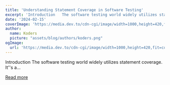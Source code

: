 ```yaml
---
title: 'Understanding Statement Coverage in Software Testing'
excerpt: 'Introduction   The software testing world widely utilizes statement coverage. It''s a...'
date: '2024-02-15'
coverImage: 'https://media.dev.to/cdn-cgi/image/width=1000,height=420,fit=cover,gravity=auto,format=auto/https%3A%2F%2Fdev-to-uploads.s3.amazonaws.com%2Fuploads%2Farticles%2F5n4j6mibsnurkheae1kf.png'
author:
  name: Koders
  picture: "assets/blog/authors/koders.png"
ogImage:
  url: 'https://media.dev.to/cdn-cgi/image/width=1000,height=420,fit=cover,gravity=auto,format=auto/https%3A%2F%2Fdev-to-uploads.s3.amazonaws.com%2Fuploads%2Farticles%2F5n4j6mibsnurkheae1kf.png'
---
```


Introduction   The software testing world widely utilizes statement coverage. It''s a...

[Read more](https://dev.to/arindam_1729/understanding-statement-coverage-in-software-testing-4enn)
